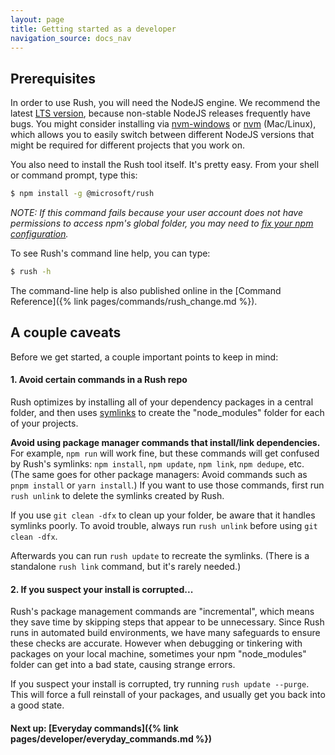 ```yaml
---
layout: page
title: Getting started as a developer
navigation_source: docs_nav
---
```


## Prerequisites

In order to use Rush, you will need the NodeJS engine.  We recommend the latest [LTS version](https://nodejs.org/en/download/releases/), because non-stable NodeJS releases frequently have bugs.  You might consider installing via [nvm-windows](https://github.com/coreybutler/nvm-windows) or [nvm](https://github.com/creationix/nvm) (Mac/Linux), which allows you to easily switch between different NodeJS versions that might be required for different projects that you work on.

You also need to install the Rush tool itself.  It's pretty easy.  From your shell or command prompt, type this:

```sh
$ npm install -g @microsoft/rush
```

*NOTE: If this command fails because your user account does not have permissions to access npm's global folder, you may need to [fix your npm configuration](https://docs.npmjs.com/getting-started/fixing-npm-permissions).*

To see Rush's command line help, you can type:

```sh
$ rush -h
```

The command-line help is also published online in the [Command Reference]({% link pages/commands/rush_change.md %}).

## A couple caveats

Before we get started, a couple important points to keep in mind:

#### 1. Avoid certain commands in a Rush repo

Rush optimizes by installing all of your dependency packages in a central folder, and then uses [symlinks](https://en.wikipedia.org/wiki/Symbolic_link) to create the "node_modules" folder for each of your projects.

**Avoid using package manager commands that install/link dependencies.**  For example, `npm run` will work fine, but these commands will get confused by Rush's symlinks: `npm install`, `npm update`, `npm link`, `npm dedupe`, etc.  (The same goes for other package managers: Avoid commands such as `pnpm install` or `yarn install`.)  If you want to use those commands, first run `rush unlink` to delete the symlinks created by Rush.

If you use `git clean -dfx` to clean up your folder, be aware that it handles symlinks poorly.  To avoid trouble, always run `rush unlink` before using `git clean -dfx`.

Afterwards you can run `rush update` to recreate the symlinks.  (There is a standalone `rush link` command, but it's rarely needed.)


#### 2. If you suspect your install is corrupted...

Rush's package management commands are "incremental", which means they save time by skipping steps that appear to be unnecessary.  Since Rush runs in automated build environments, we have many safeguards to ensure these checks are accurate.  However when debugging or tinkering with packages on your local machine, sometimes your npm "node_modules" folder can get into a bad state, causing strange errors.

If you suspect your install is corrupted, try running `rush update --purge`.  This will force a full reinstall of your packages, and usually get you back into a good state.

#### Next up: [Everyday commands]({% link pages/developer/everyday_commands.md %})
